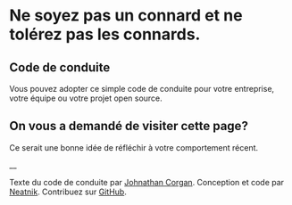 # Ne soyez pas un connard et ne tolérez pas les connards.

## Code de conduite

Vous pouvez adopter ce simple code de conduite pour votre entreprise, votre équipe ou votre projet open source.

## On vous a demandé de visiter cette page?

Ce serait une bonne idée de réfléchir à votre comportement récent.

__

Texte du code de conduite par [Johnathan Corgan](https://keybase.io/jcorgan). Conception et code par [Neatnik](https://neatnik.net/). Contribuez sur [GitHub](https://github.com/neatnik/asshole.fyi).
